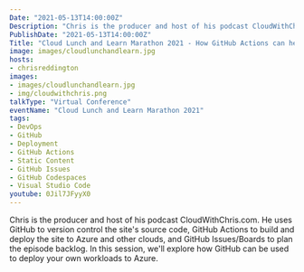 ```yaml
---
Date: "2021-05-13T14:00:00Z"
Description: "Chris is the producer and host of his podcast CloudWithChris.com. He uses GitHub to version control the site's source code, GitHub Actions to build and deploy the site to Azure and other clouds, and GitHub Issues/Boards to plan the episode backlog. In this session, we'll explore how GitHub can be used to deploy your own workloads to Azure."
PublishDate: "2021-05-13T14:00:00Z"
Title: "Cloud Lunch and Learn Marathon 2021 - How GitHub Actions can help in building and deploying a static site and more"
image: images/cloudlunchandlearn.jpg
hosts:
- chrisreddington
images:
- images/cloudlunchandlearn.jpg
- img/cloudwithchris.png
talkType: "Virtual Conference"
eventName: "Cloud Lunch and Learn Marathon 2021"
tags:
- DevOps
- GitHub
- Deployment
- GitHub Actions
- Static Content
- GitHub Issues
- GitHub Codespaces
- Visual Studio Code
youtube: 0Jil7JFyyX0
---
```

Chris is the producer and host of his podcast CloudWithChris.com. He uses GitHub to version control the site's source code, GitHub Actions to build and deploy the site to Azure and other clouds, and GitHub Issues/Boards to plan the episode backlog. In this session, we'll explore how GitHub can be used to deploy your own workloads to Azure.